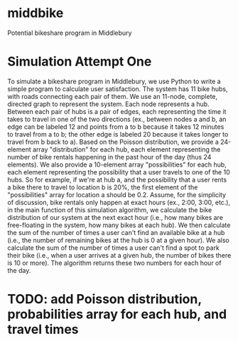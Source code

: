 # middbike
Potential bikeshare program in Middlebury

# Simulation Attempt One

To simulate a bikeshare program in Middlebury, we use Python to write a simple program to calculate user satisfaction. The system has 11 bike hubs, with roads connecting each pair of them. We use an 11-node, complete, directed graph to represent the system. Each node represents a hub. Between each pair of hubs is a pair of edges, each representing the time it takes to travel in one of the two directions (ex., between nodes a and b, an edge can be labeled 12 and points from a to b because it takes 12 minutes to travel from a to b; the other edge is labeled 20 because it takes longer to travel from b back to a). Based on the Poisson distribution, we provide a 24-element array "distribution" for each hub, each element representing the number of bike rentals happening in the past hour of the day (thus 24 elements). We also provide a 10-element array "possibilities" for each hub, each element representing the possibility that a user travels to one of the 10 hubs. So for example, if we're at hub a, and the possibility that a user rents a bike there to travel to location b is 20%, the first element of the "possibilities" array for location a should be 0.2. Assume, for the simplicity of discussion, bike rentals only happen at exact hours (ex., 2:00, 3:00, etc.), in the main function of this simulation algorithm, we calculate the bike distribution of our system at the next exact hour (i.e., how many bikes are free-floating in the system, how many bikes at each hub). We then calculate the sum of the number of times a user can't find an available bike at a hub (i.e., the number of remaining bikes at the hub is 0 at a given hour). We also calculate the sum of the number of times a user can't find a spot to park their bike (i.e., when a user arrives at a given hub, the number of bikes there is 10 or more). The algorithm returns these two numbers for each hour of the day.

# TODO: add Poisson distribution, probabilities array for each hub, and travel times

